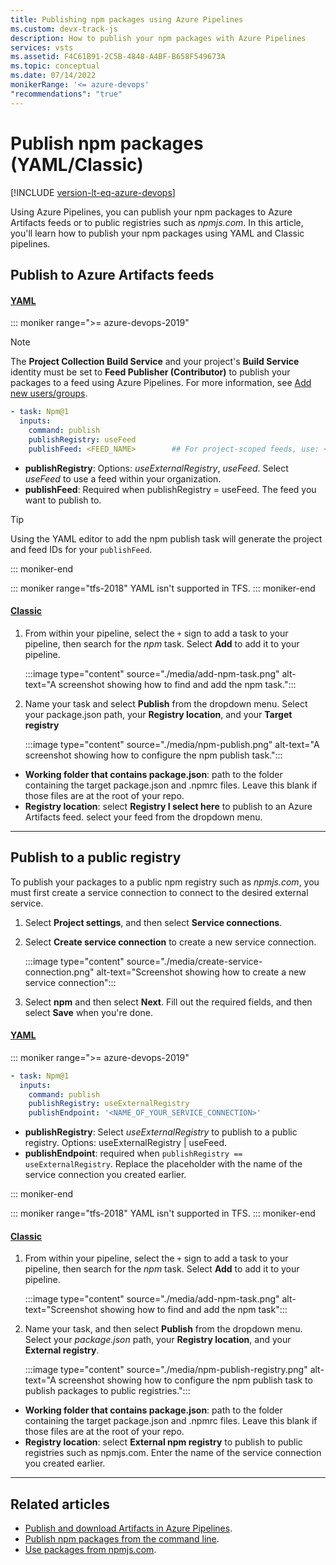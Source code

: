 ```yaml
---
title: Publishing npm packages using Azure Pipelines
ms.custom: devx-track-js
description: How to publish your npm packages with Azure Pipelines
services: vsts
ms.assetid: F4C61B91-2C5B-4848-A4BF-B658F549673A
ms.topic: conceptual
ms.date: 07/14/2022
monikerRange: '<= azure-devops'
"recommendations": "true"
---
```


# Publish npm packages (YAML/Classic)

[!INCLUDE [version-lt-eq-azure-devops](../../includes/version-lt-eq-azure-devops.md)]

Using Azure Pipelines, you can publish your npm packages to Azure Artifacts feeds or to public registries such as *npmjs.com*. In this article, you'll learn how to publish your npm packages using YAML and Classic pipelines.

## Publish to Azure Artifacts feeds

#### [YAML](#tab/yaml/)

::: moniker range=">= azure-devops-2019"

> [!NOTE]
> The **Project Collection Build Service** and your project's **Build Service** identity must be set to **Feed Publisher (Contributor)** to publish your packages to a feed using Azure Pipelines. For more information, see [Add new users/groups](../../artifacts/feeds/feed-permissions.md#feed-settings).

```yaml
- task: Npm@1
  inputs:
    command: publish
    publishRegistry: useFeed
    publishFeed: <FEED_NAME>        ## For project-scoped feeds, use: <PROJECT_NAME>/<FEED_NAME> 
```

- **publishRegistry**: Options: *useExternalRegistry*, *useFeed*. Select *useFeed* to use a feed within your organization.
- **publishFeed**: Required when publishRegistry = useFeed. The feed you want to publish to.

> [!TIP]
> Using the YAML editor to add the npm publish task will generate the project and feed IDs for your `publishFeed`.

::: moniker-end

::: moniker range="tfs-2018"
YAML isn't supported in TFS.
::: moniker-end

#### [Classic](#tab/classic/)

1. From within your pipeline, select the `+` sign to add a task to your pipeline, then search for the *npm* task. Select **Add** to add it to your pipeline.

    :::image type="content" source="./media/add-npm-task.png" alt-text="A screenshot showing how to find and add the npm task.":::

1. Name your task and select **Publish** from the dropdown menu. Select your package.json path, your **Registry location**, and your **Target registry**

    :::image type="content" source="./media/npm-publish.png" alt-text="A screenshot showing how to configure the npm publish task.":::

- **Working folder that contains package.json**: path to the folder containing the target package.json and .npmrc files. Leave this blank if those files are at the root of your repo.
- **Registry location**: select **Registry I select here** to publish to an Azure Artifacts feed. select your feed from the dropdown menu.

* * *

## Publish to a public registry

To publish your packages to a public npm registry such as *npmjs.com*, you must first create a service connection to connect to the desired external service.

1. Select **Project settings**, and then select **Service connections**.

1. Select **Create service connection** to create a new service connection.

    :::image type="content" source="./media/create-service-connection.png" alt-text="Screenshot showing how to create a new service connection":::

1. Select **npm** and then select **Next**. Fill out the required fields, and then select **Save** when you're done.

#### [YAML](#tab/yaml/)

::: moniker range=">= azure-devops-2019"

```yaml
- task: Npm@1
  inputs:
    command: publish
    publishRegistry: useExternalRegistry
    publishEndpoint: '<NAME_OF_YOUR_SERVICE_CONNECTION>'
```

- **publishRegistry**: Select *useExternalRegistry* to publish to a public registry. Options: useExternalRegistry | useFeed.
- **publishEndpoint**: required when `publishRegistry == useExternalRegistry`. Replace the placeholder with the name of the service connection you created earlier.

::: moniker-end

::: moniker range="tfs-2018"
YAML isn't supported in TFS.
::: moniker-end

#### [Classic](#tab/classic/)

1. From within your pipeline, select the `+` sign to add a task to your pipeline, then search for the *npm* task. Select **Add** to add it to your pipeline.

    :::image type="content" source="./media/add-npm-task.png" alt-text="Screenshot showing how to find and add the npm task":::

1. Name your task, and then select **Publish** from the dropdown menu. Select your *package.json* path, your **Registry location**, and your **External registry**.

    :::image type="content" source="./media/npm-publish-registry.png" alt-text="A screenshot showing how to configure the npm publish task to publish packages to public registries.":::

- **Working folder that contains package.json**: path to the folder containing the target package.json and .npmrc files. Leave this blank if those files are at the root of your repo.
- **Registry location**: select **External npm registry** to publish to public registries such as npmjs.com. Enter the name of the service connection you created earlier.

* * *

## Related articles

- [Publish and download Artifacts in Azure Pipelines](./pipeline-artifacts.md).
- [Publish npm packages from the command line](../../artifacts/npm/publish.md).
- [Use packages from npmjs.com](../../artifacts/npm/upstream-sources.md).
